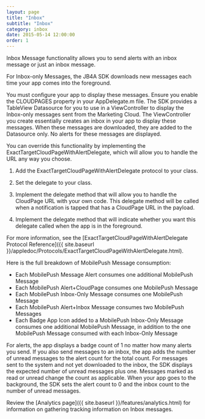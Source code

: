 ```yaml
---
layout: page
title: "Inbox"
subtitle: "Inbox"
category: inbox
date: 2015-05-14 12:00:00
order: 1
---
```

Inbox Message functionality allows you to send alerts with an inbox message or just an inbox message.

For Inbox-only Messages, the JB4A SDK downloads new messages each time your app comes into the foreground.

You must configure your app to display these messages. Ensure you enable the CLOUDPAGES property in your AppDelegate.m file. The SDK provides a TableView Datasource for you to use in a ViewController to display the Inbox-only messages sent from the Marketing Cloud. The ViewController you create essentially creates an inbox in your app to display these messages.  When these messages are downloaded, they are added to the Datasource only.  No alerts for these messages are displayed.

<script src="https://gist.github.com/sfmc-mobilepushsdk/3baee2f078072a8331146577230dd709.js"></script>

<div id="CPDelegate">You can override this functionality by implementing the ExactTargetCloudPageWithAlertDelegate, which will allow you to handle the URL any way you choose.</div>

1.	Add the ExactTargetCloudPageWithAlertDelegate protocol to your class.

	<script src="https://gist.github.com/sfmc-mobilepushsdk/f582cc17d22723d590c28c706a42e7d1.js"></script>

1. Set the delegate to your class.

    <script src="https://gist.github.com/sfmc-mobilepushsdk/e3df64163d067f3b559b84c057b82499.js"></script>

1.	Implement the delegate method that will allow you to handle the CloudPage URL with your own code.  This delegate method will be called when a notification is tapped that has a CloudPage URL in the payload.

	<script src="https://gist.github.com/sfmc-mobilepushsdk/a8a1922c436db0224038c9e337dc8a99.js"></script>

1.  Implement the delegate method that will indicate whether you want this delegate called when the app is in the foreground.

	<script src="https://gist.github.com/sfmc-mobilepushsdk/74ca87449cf6e782a8ddbb3ebaea3586.js"></script>

For more information, see the [ExactTargetCloudPageWithAlertDelegate Protocol Reference]({{ site.baseurl }}/appledoc/Protocols/ExactTargetCloudPageWithAlertDelegate.html).

Here is the full breakdown of MobilePush Message consumption:

* Each MobilePush Message Alert consumes one additional MobilePush Message
* Each MobilePush Alert+CloudPage consumes one MobilePush Message
* Each MobilePush Inbox-Only Message consumes one MobilePush Message
* Each MobilePush Alert+Inbox Message consumes two MobilePush Messages
* Each Badge App Icon added to a MobilePush Inbox-Only Message consumes one additional MobilePush Message, in addition to the one MobilePush Message consumed with each Inbox-Only Message

For alerts, the app displays a badge count of 1 no matter how many alerts you send. If you also send messages to an inbox, the app adds the number of unread messages to the alert count for the total count. For messages sent to the system and not yet downloaded to the inbox, the SDK displays the expected number of unread messages plus one. Messages marked as read or unread change the count as applicable. When your app goes to the background, the SDK sets the alert count to 0 and the inbox count to the number of unread messages.

Review the [Analytics page]({{ site.baseurl }}/features/analytics.html) for information on gathering tracking information on Inbox messages.
